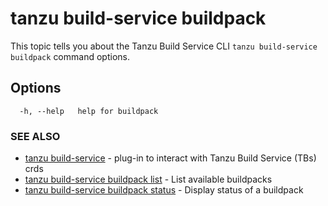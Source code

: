 # tanzu build-service buildpack

This topic tells you about the Tanzu Build Service CLI `tanzu build-service buildpack` command options.

## Options

```console
  -h, --help   help for buildpack
```

### SEE ALSO

* [tanzu build-service](tanzu_build-service.hbs.md)	 - plug-in to interact with Tanzu Build Service (TBs) crds
* [tanzu build-service buildpack list](tanzu_build-service_buildpack_list.hbs.md)	 - List available buildpacks
* [tanzu build-service buildpack status](tanzu_build-service_buildpack_status.hbs.md)	 - Display status of a buildpack

